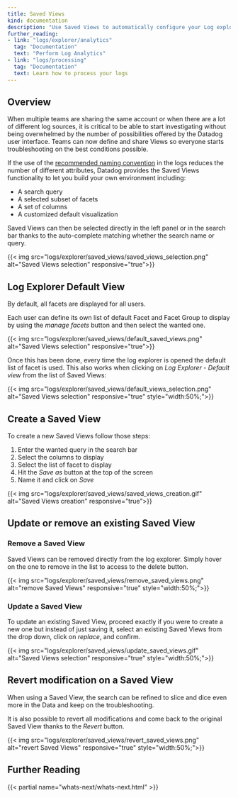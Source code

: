 ```yaml
---
title: Saved Views
kind: documentation
description: "Use Saved Views to automatically configure your Log explorer."
further_reading:
- link: "logs/explorer/analytics"
  tag: "Documentation"
  text: "Perform Log Analytics"
- link: "logs/processing"
  tag: "Documentation"
  text: Learn how to process your logs
---
```


## Overview

When multiple teams are sharing the same account or when there are a lot of different log sources, it is critical to be able to start investigating without being overwhelmed by the number of possibilities offered by the Datadog user interface. 
Teams can now define and share Views so everyone starts troubleshooting on the best conditions possible.

If the use of the [recommended naming convention][1] in the logs reduces the number of different attributes, Datadog provides the Saved Views functionality to let you build your own environment including:

* A search query
* A selected subset of facets
* A set of columns
* A customized default visualization

Saved Views can then be selected directly in the left panel or in the search bar thanks to the auto-complete matching whether the search name or query.

{{< img src="logs/explorer/saved_views/saved_views_selection.png" alt="Saved Views selection" responsive="true">}}

## Log Explorer Default View

By default, all facets are displayed for all users.

Each user can define its own list of default Facet and Facet Group to display by using the *manage facets* button and then select the wanted one.

{{< img src="logs/explorer/saved_views/default_saved_views.png" alt="Saved Views selection" responsive="true">}}

Once this has been done, every time the log explorer is opened the default list of facet is used. This also works when clicking on *Log Explorer - Default view* from the list of Saved Views:

{{< img src="logs/explorer/saved_views/default_views_selection.png" alt="Saved Views selection" responsive="true" style="width:50%;">}}

## Create a Saved View

To create a new Saved Views follow those steps:

1. Enter the wanted query in the search bar
2. Select the columns to display 
3. Select the list of facet to display
4. Hit the *Save as* button at the top of the screen
5. Name it and click on *Save*

{{< img src="logs/explorer/saved_views/saved_views_creation.gif" alt="Saved Views creation" responsive="true">}}

## Update or remove an existing Saved View

### Remove a Saved View

Saved Views can be removed directly from the log explorer. Simply hover on the one to remove in the list to access to the delete button.

{{< img src="logs/explorer/saved_views/remove_saved_views.png" alt="remove Saved Views" responsive="true" style="width:50%;">}}

### Update a Saved View

To update an existing Saved View, proceed exactly if you were to create a new one but instead of just saving it, select an existing Saved Views from the drop down, click on *replace*, and confirm.

{{< img src="logs/explorer/saved_views/update_saved_views.gif" alt="Saved Views selection" responsive="true" style="width:50%;">}}

## Revert modification on a Saved View  

When using a Saved View, the search can be refined to slice and dice even more in the Data and keep on the troubleshooting.

It is also possible to revert all modifications and come back to the original Saved View thanks to the *Revert* button. 

{{< img src="logs/explorer/saved_views/revert_saved_views.png" alt="revert Saved Views" responsive="true" style="width:50%;">}}

## Further Reading

{{< partial name="whats-next/whats-next.html" >}}

[1]: /logs/processing/attributes_naming_convention/